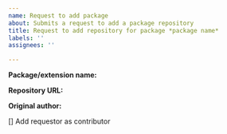 ```yaml
---
name: Request to add package
about: Submits a request to add a package repository
title: Request to add repository for package *package name*
labels: ''
assignees: ''

---
```


**Package/extension name:** 

**Repository URL:**

**Original author:**

[] Add requestor as contributor
